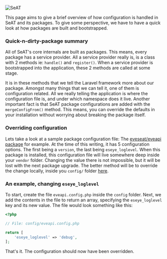 ![SeAT](https://i.imgur.com/aPPOxSK.png)

This page aims to give a brief overview of how configuration is handled in SeAT and its packages.
To give some perspective, we have to have a quick look at how packages are built and bootstrapped.

### Quick-n-dirty-package summary
All of SeAT's core internals are built as packages. This means, every package has a service provider.
All a service provider really is, is a class with 2 methods ie: `handle()` and `register()`.
When a service provider is bootstrapped into the application, these 2 methods are called at some stage.

It is in these methods that we tell the Laravel framework more about our package.
Amongst many things that we can tell it, one of them is configuration related.
All we really telling the application is where the configuration file is, and under which namespace does it live.
Another important fact is that SeAT package configurations are added with the `mergeConfigFrom()` method.
This means, you can override the defaults in your installation without worrying about breaking the package itself.

### Overriding configuration
Lets take a look at a sample package configuration file: The [eveseat/eveapi package](https://github.com/eveseat/eveapi/blob/master/src/Config/eveapi.config.php) for example.
At the time of this writing, it has 5 configuration options. The first being a `version`, the last being `eseye_loglevel`.
When this package is installed, this configuration file will live somewhere deep inside your `vendor` folder.
Changing the value there is not impossible, but it will be lost with the next package upgrade.
The better method will be to override the change locally, inside you `config/` folder [here](https://github.com/eveseat/seat/tree/master/config).

### An example, changing `eseye_loglevel`
To start, create the file `eveapi.config.php` inside the `config` folder.
Next, we add the contents in the file to return an array, specifying the `eseye_loglevel` key and its new value.
The file would look something like this:

```php
<?php

// File: config/eveapi.config.php

return [
    'eseye_loglevel' => 'debug',
];
```

That's it. The configuration should now have been overridden.
